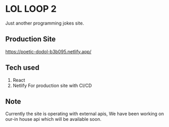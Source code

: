 # LOL LOOP 2
Just another programming jokes site.

## Production Site
https://poetic-dodol-b3b095.netlify.app/

## Tech used
1. React
2. Netlify For production site with CI/CD



## Note
Currently the site is operating with external apis, We have been working on our-in house api which will be available soon.
